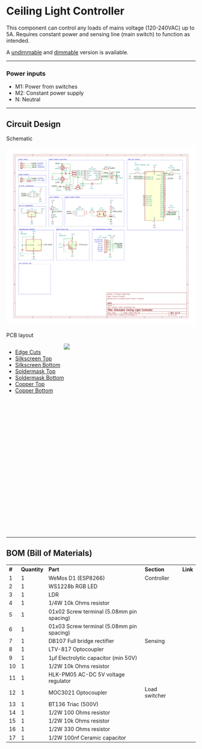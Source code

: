<h1>Ceiling Light Controller</h1>

This component can control any loads of mains voltage (120-240VAC) up to 5A.
Requires constant power and sensing line (main switch) to function as intended.

A [undimmable](circuits/undimmable) and [dimmable](circuits/dimmable) version is available.

<hr>
<h3>Power inputs</h3>
<ul>
    <li>M1: Power from switches</li>
    <li>M2: Constant power supply</li>
    <li>N: Neutral</li>
</ul>






<hr>
<h2>Circuit Design</h2>
<p>Schematic</p>

<img src="exports/dimmable/ceiling-light-dimmable.svg">

<p>PCB layout</p>

<div style="height: 500px; width:100%">
  
  <div style="float:left; height: 100%; width:auto;">
    <ul>
      <li><a href="exports/dimmable/ceiling-light-Edge.Cuts.svg">Edge Cuts</a></li>
      <li><a href="exports/dimmable/ceiling-light-F.SilkS.svg">Silkscreen Top</a></li>
      <li><a href="exports/dimmable/ceiling-light-B.SilkS.svg">Silkscreen Bottom</a></li>  
      <li><a href="exports/dimmable/ceiling-light-F.Mask.svg">Soldermask Top</a></li>
      <li><a href="exports/dimmable/ceiling-light-B.Mask.svg">Soldermask Bottom</a></li>
      <li><a href="exports/dimmable/ceiling-light-F.Cu.svg">Copper Top</a></li>
      <li><a href="exports/dimmable/ceiling-light-B.Cu.svg">Copper Bottom</a></li>
    </ul>
  </div>
  
  
  <div style="margin-left:auto; margin-right:auto; height:100%; width:100%;">
    <img src="exports/dimmable/ceiling-light-Edge.Cuts.svg" style="position: absolute;">
    <img src="exports/dimmable/ceiling-light-F.SilkS.svg" style="position: absolute;">
    <img src="exports/dimmable/ceiling-light-B.SilkS.svg" style="position: absolute;">
    <img src="exports/dimmable/ceiling-light-F.Mask.svg" style="position: absolute;">
    <img src="exports/dimmable/ceiling-light-B.Mask.svg" style="position: absolute;">
    <img src="exports/dimmable/ceiling-light-B.Cu.svg" style="position: absolute;">
    <img src="exports/dimmable/ceiling-lightr-F.Cu.svg" style="position: absolute;">
  </div>
</div>


<hr>

<h2> BOM (Bill of Materials) </h2>
<table style="text-align:left">
  <tr><th>#</th>  <th>Quantity</th> <th>Part</th>                     <th>Section</th>        <th>Link</th>  </tr>
  <tr><td>1</td>  <td>1</td>        <td>WeMos D1 (ESP8266)</td>       <td>Controller</td>     <td></td>      </tr>
  <tr><td>2</td>  <td>1</td>        <td>WS1228b RGB LED</td>          <td></td>               <td></td>      </tr>
  <tr><td>3</td>  <td>1</td>        <td>LDR</td>                      <td></td>               <td></td>      </tr>
  <tr><td>4</td>  <td>1</td>        <td>1/4W 10k Ohms resistor</td>   <td></td>               <td></td>      </tr>
  <tr><td>5</td>  <td>1</td>        <td>01x02 Screw terminal 
                                          (5.08mm pin spacing)</td>   <td></td>               <td></td>      </tr>
  <tr><td>6</td>  <td>1</td>        <td>01x03 Screw terminal 
                                          (5.08mm pin spacing)</td>   <td></td>               <td></td>      </tr>
  <tr><td>7</td>  <td>1</td>        <td>DB107 Full bridge 
                                          rectifier</td>              <td>Sensing</td>        <td></td>      </tr>
  <tr><td>8</td>  <td>1</td>        <td>LTV-817 Optocoupler</td>      <td></td>               <td></td>      </tr>
  <tr><td>9</td>  <td>1</td>        <td>1µf Electrolytic capacitor 
                                          (min 50V)</td>              <td></td>               <td></td>      </tr>
  <tr><td>10</td> <td>1</td>        <td>1/2W 10k Ohms resistor</td>   <td></td>               <td></td>      </tr>
  <tr><td>11</td> <td>1</td>        <td>HLK-PM05 AC-DC 5V voltage 
                                          regulator</td>              <td></td>               <td></td>      </tr>
  <tr><td>12</td> <td>1</td>        <td>MOC3021 Optocoupler</td>      <td>Load switcher</td>  <td></td>      </tr>
  <tr><td>13</td> <td>1</td>        <td>BT136 Triac (500V)</td>       <td></td>               <td></td>      </tr>
  <tr><td>14</td> <td>1</td>        <td>1/2W 100 Ohms resistor</td>   <td></td>               <td></td>      </tr>
  <tr><td>15</td> <td>1</td>        <td>1/2W 10k Ohms resistor</td>   <td></td>               <td></td>      </tr>
  <tr><td>16</td> <td>1</td>        <td>1/2W 330 Ohms resistor</td>   <td></td>               <td></td>      </tr>
  <tr><td>17</td> <td>1</td>        <td>1/2W 100nf Ceramic 
                                          capacitor</td>              <td></td>               <td></td>      </tr>
</table>
